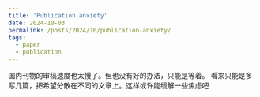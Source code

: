 ```yaml
---
title: 'Publication anxiety'
date: 2024-10-03
permalink: /posts/2024/10/publication-anxiety/
tags:
  - paper
  - publication
---
```


国内刊物的审稿速度也太慢了。但也没有好的办法，只能是等着。
看来只能是多写几篇，把希望分散在不同的文章上。这样或许能缓解一些焦虑吧


